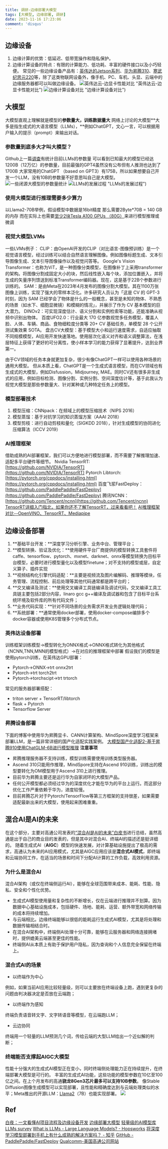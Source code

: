 ```yaml
---
title: 调研-边缘部署大模型
tags: [大模型, 边缘部署, 调研]
date: 2023-11-16 17:23:06
comment: 'disqus'
---
```

## 边缘设备
1. 边缘计算的优势：低延迟、低带宽操作和隐私保护。
2. 边缘计算设备的特点：有限的计算能力、低功耗、丰富的硬件接口以及小巧轻便。
常见的一些边缘设备产品有：[英伟达的Jetson系列](https://www.nvidia.cn/autonomous-machines/)、[华为昇腾310](https://www.hisilicon.com/cn/products/Ascend/Ascend-310)、[寒武纪思元220](https://www.cambricon.com/index.php?m=content&c=index&a=lists&catid=55)等，除了这类物联网设备外，像手机、PC、车机、头显、云端中的边缘服务器都可以叫做边缘设备。
![英伟达云-边显卡性能对比](https://raw.githubusercontent.com/Chris-Tang6/PicGo-Hub/master/blog/20231117171142.png) "英伟达云-边显卡性能对比")
![边缘计算设备对比](https://raw.githubusercontent.com/Chris-Tang6/PicGo-Hub/master/blog/20231117171224.png) "边缘计算设备对比")
## 大模型
大模型直观上理解就是模型的**参数量大，训练数据量大**
网络上讨论的大模型**大多是指生成式的大语言模型（LLMs），**例如ChatGPT，文心一言，可以根据用户输入的提示（prompt）来输出对话。
### 参数量到底多大才叫大模型？
Github上一篇[调查](https://github.com/RUCAIBox/LLMSurvey)有统计目前LLMs的参数量
可以看到已知最大的模型已经达1200B（12万亿）的参数量，目前最强的GPT4虽然没有公布但有人推测也达到了1700B
大家常用的ChatGPT （based on GPT3）有175B，所以如果想要自己开发一个LLM，没有10B的参数量不好意思叫自己是大模型。
![一些闭源大模型的参数量统计](https://raw.githubusercontent.com/Chris-Tang6/PicGo-Hub/master/blog/20231117171234.png "一些闭源大模型的参数量统计")
![LLMs的发展过程](https://raw.githubusercontent.com/Chris-Tang6/PicGo-Hub/master/blog/20231117171434.png) "LLMs的发展过程")
### 使用大模型进行推理需要多少算力
以Llama2-70B举例，假设模型中数据是16bit精度
那么需要2Byte*70B = 140 GB的内存
而在实际上也需要[至少2块Tesla A100 GPUs （80G）](https://cursor.sh/blog/llama-inference)来进行模型推理或微调
### 视觉大模型LVMs
一些LVMs例子：
CLIP：由OpenAI开发的CLIP（对比语言-图像预训练）是一个视觉语言模型，经过训练可以结合自然语言理解图像。例如图像标题生成、文本引导图像生成、文本引导图像操作以及视觉问答等。
Google's Vision Transformer：也称为ViT，是一种图像分类模型，在图像补丁上采用transformer的架构。将图像分割成固定大小的块，然后线性嵌入每个块，添加位置嵌入，并将生成的矢量序列馈送到标准Transformer编码器。现在，这是基于22B个参数进行训练的。
SAM：是由Meta在2023年4月发布的图像分割大模型。其在1100万张图像上训练，实现了强大的零样本泛化。许多研究人员认为「这是 CV 的 GPT-3 时刻，因为 SAM 已经学会了物体是什么的一般概念，甚至是未知的物体、不熟悉的场景（如水下、细胞显微镜）和模糊的情况」，并展示了作为 CV 基本模型的巨大潜力。
DINOv2：可实现深度估计、语义分割和实例检索等功能，还能准确从视频中识别出物体。
百度UFO2.0：行业最大 170 亿参数视觉多任务模型，覆盖人脸、人体、车辆、商品、食物细粒度分类等 20+ CV 基础任务，单模型 28 个公开测试集效果 SOTA。
盘古CV大模型：基于模型大小和运行速度需求，自适应抽取不同规模模型，AI应用开发快速落地。使用层次化语义对齐和语义调整算法，在浅层特征上获得了更好的可分离性，使小样本学习的能力获得了显著提升，达到业界第一。

由于CV领域的任务本身就更加复杂，很少有像ChatGPT一样可以使用各种场景的通用大模型。
但从本质上看，ChatGPT是一个生成式语言模型，而在CV领域也有生成式的大模型，例如Disfussion，Midjourney, MAE。同时CV还有很多非生成式的应用，例如目标检测、图像分割、实例分割、空间深度估计等，基于此我认为视觉大模型是那些参数量大、针对某种或几种特定任务上的模型。
### 模型部署技术

1. 模型压缩：CNNpack：在频域上的模型压缩技术（NIPS 2016）
2. 模型蒸馏：基于对抗学习的知识蒸馏方案（AAAI 2018）
3. 模型剪枝：进行自动剪枝和量化（SIGKDD 2018），针对生成模型的协同进化压缩算法（ICCV 2019）
### AI推理框架
借助成熟的AI部署框架，我们可以方便地进行模型部署，而不需要了解推理加速、适配多平台硬件等细节。
Nvidia TensorRT: [https://github.com/NVIDIA/TensorRT](https://github.com/NVIDIA/TensorRT)
Pytorch Libtorch: [https://pytorch.org/cppdocs/installing.html](https://pytorch.org/cppdocs/installing.html)
百度飞浆FastDeploy：[https://github.com/PaddlePaddle/FastDeploy](https://github.com/PaddlePaddle/FastDeploy)
腾讯NCNN：[https://github.com/Tencent/ncnn](https://github.com/Tencent/ncnn)
[TensorRT详细入门指北，如果你还不了解TensorRT，过来看看吧！](https://zhuanlan.zhihu.com/p/371239130)
[AI推理框架对比--OpenVINO、TensorRT、Mediapipe](https://zhuanlan.zhihu.com/p/344442534)
## 边缘设备部署

1. **基础平台开发：**深度学习分析引擎、业务中台、管理平台；
2. **模型转换、验证及优化：**使用硬件平台厂商提供的模型转换工具套件将caffe、tensorflow、pytorch、mxnet、darknet、onnx等模型转换为目标平台模型，必要时进行模型量化以及模型finetune；对不支持的模型或层，自定义算子、插件实现
3. **视频结构化引擎代码适配：**主要是视频流及图片编解码、推理等模块，任务管理、流程控制、前后处理等其他代码通常都是跨平台的；
4. **交叉编译及测试：**使用交叉编译工具链编译及调试代码，交叉编译工具工具链主要包括2部分内容，linaro gcc g++编译及调试器和包含了目标平台系统环境及软件库的所有代码文件；
5. **业务代码实现：**针对不同场景的业务需求开发业务逻辑处理代码；
6. **系统部署：**通常使用docker部署，使用docker-compose编排多个docker容器或使用K8S管理多个分布式节点。
### 英伟达设备部署
训练框架训练模型->模型转化为ONNX格式->ONNX格式转化为其他格式（NCNN,TNN,MNN的模型格式）->在对应的推理框架中部署
假设我们的模型是使用pytorch训练，在英伟达GPU部署：

- Pytorch->ONNX->trt onnx2trt
- Pytorch->trt torch2trt
- Pytorch->torchscipt->trt trtorch

常见的服务器部署搭配：

- triton server + TensorRT/libtorch
- flask + Pytorch
- Tensorflow Server
### 昇腾设备部署
下面的博客中使用华为昇腾显卡、CANN计算架构、MindSpore深度学习框架来部署LLM，是一篇非常详细的国产化适配实践案例。
[大模型国产化适配2-基于昇腾910使用ChatGLM-6B进行模型推理](https://zhuanlan.zhihu.com/p/650730807)
**注意事项**

- 昇腾推理服务器不支持训练，模型训练需要使用训练类型服务器。
- Ascend 310只能用作推理，MindSpore支持在Ascend 910训练，训练出的模型要转化为OM模型用于Ascend 310上进行推理。
- 目前华为昇腾主要还是运行华为自家闭环的大模型产品。
- 任何公开模型都必须经过华为的深度优化才能在华为的平台上运行。而这部分优化工作严重依赖于华为，进度较慢。
- 目前昇腾芯片对于Pytorch/TensorFlow等第三方框架的支持很差，如果需要适配最新出来的大模型，使用起来困难重重。
## 混合AI是AI的未来
在这个部分，主要对高通公司发表的[“混合AI是AI的未来”白皮书](https://www.qualcomm.cn/content/dam/qcomm-martech/dm-assets/documents/files/white-paper_1.1.pdf)进行总结，虽然高通是出于自己的商业目的发表的，但是其中对混合AI、终端AI的描述还是挺详细的。
随着生成式AI（**AIGC**）模型的快速发展，对计算基础设施提出了极高的需求，高通认为未来的AI应用模式，尤其是AIGC应用应该是**混合式AI模式**，即终端和云端协同工作，在适当的场景和时间下分配AI计算的工作负载，高效利用资源。
### 为什么是混合AI
混合AI架构（或仅在终端侧运行AI），能够在全球范围带来成本、能耗、性能、隐私、安全和个性化优势。

- 生成式AI模型使用量和复杂性的不断增长，仅在云端进行推理并不划算。因为数据中心基础设施成本，包括硬件、场地、能耗、运营、额外带宽和网络传输的成本将持续增加。
- 与云端相比。边缘终端能够以很低的能耗运行生成式AI模型，尤其是将处理和数据传输相结合时。
- 在混合AI架构中，终端侧AI处理十分可靠，能够在云服务器和网络连接拥堵时，提供媲美云端甚至更佳的性能。
- 终端侧AI从本质上有助于保护用户隐私，因为查询和个人信息完全保留在终端上。
### 混合式AI的场景

- 以终端作为中心

例如，如果当前AI应用比较轻量级，则可以主要放在终端设备上跑，遇到更复杂的问题由判决器决定是否放在云端跑；

- 以终端作为感知

终端负责语音转文字、文字转语音等模型，在云端跑LLM；

- 云边协同

终端用一个轻量的LLM预测几个词，传给云端的大型LLM给出一个近似解的判断；

### 终端能否支撑起AIGC大模型
性能十分强大的生成式AI模型正在变小，同时终端侧处理能力正在持续提升，在终端部署大模型是可行的。
丰富的生成式AI功能，这些功能的模型参数在10亿至100亿之间。在上个月发布的高通**骁龙8Gen3芯片最多可以支持10B参数**。
像Stable Diffusion图像生成模型可以实现部署，且性能和精确度达到与云端处理类似的水平；Meta推出的开源LLM：[Llama2](https://github.com/facebookresearch/llama)（7B）也能实现部署。
![](https://raw.githubusercontent.com/Chris-Tang6/PicGo-Hub/master/blog/20231117171258.png)
## Ref
[白夜：一文看懂AI项目流程及边缘设备开发](https://zhuanlan.zhihu.com/p/406764228)
[边缘部署大模型](https://zhuanlan.zhihu.com/p/662063426)
[轻量级的AI模型库](https://github.com/DefTruth/lite.ai.toolkit)
[LLMs survey](https://github.com/RUCAIBox/LLMSurvey)
[What is LLMs - Large Language Models? - Hopsworks](https://www.hopsworks.ai/dictionary/llms-large-language-models)
[将深度学习模型部署到手机上有什么成熟的解决方案吗？ - 知乎](https://www.zhihu.com/question/526866369/answer/2755098180)
[GitHub - PaddlePaddle/FastDeploy](https://github.com/PaddlePaddle/FastDeploy)
[Qualcomm-美国高通公司网站](https://www.qualcomm.cn/)
